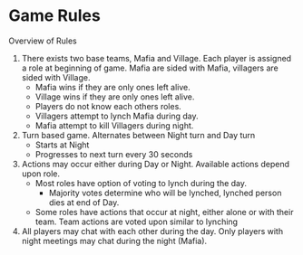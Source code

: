 # Game Rules

Overview of Rules


1. There exists two base teams, Mafia and Village. Each player is assigned a role at beginning of game. Mafia are sided with Mafia, villagers are sided with Village.
    * Mafia wins if they are only ones left alive.
    * Village wins if they are only ones left alive.
    * Players do not know each others roles.
    * Villagers attempt to lynch Mafia during day.
    * Mafia attempt to kill Villagers during night.
2. Turn based game. Alternates between Night turn and Day turn
    * Starts at Night
    * Progresses to next turn every 30 seconds
3. Actions may occur either during Day or Night. Available actions depend upon role.
    * Most roles have option of voting to lynch during the day.
        * Majority votes determine who will be lynched, lynched person dies at end of Day.
    * Some roles have actions that occur at night, either alone or with their team. Team actions are voted upon similar to lynching
4. All players may chat with each other during the day. Only players with night meetings may chat during the night (Mafia).
